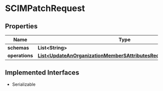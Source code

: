 

# SCIMPatchRequest


## Properties

| Name | Type | Description | Notes |
|------------ | ------------- | ------------- | -------------|
|**schemas** | **List&lt;String&gt;** |  |  [optional] |
|**operations** | [**List&lt;UpdateAnOrganizationMemberSAttributesRequestOperationsInner&gt;**](UpdateAnOrganizationMemberSAttributesRequestOperationsInner.md) |  |  |


## Implemented Interfaces

* Serializable


